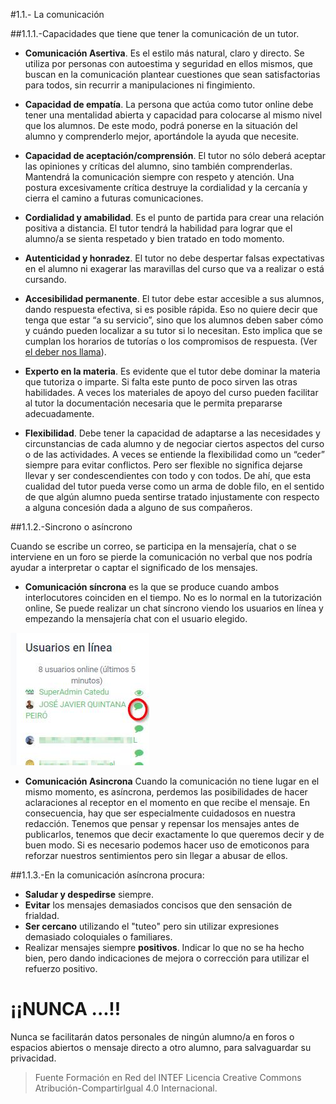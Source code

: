 #1.1.- La comunicación

##1.1.1.-Capacidades que tiene que tener la comunicación de un tutor.

 * **Comunicación Asertiva**. Es el estilo más natural, claro y directo. Se utiliza por personas con autoestima y seguridad en ellos mismos, que buscan en la comunicación plantear cuestiones que sean satisfactorias para todos, sin recurrir a manipulaciones ni fingimiento.

 * **Capacidad de empatía**. La persona que actúa como tutor online debe tener una mentalidad abierta y capacidad para colocarse al mismo nivel que los alumnos. De este modo, podrá ponerse en la situación del alumno y comprenderlo mejor, aportándole la ayuda que necesite.

 * **Capacidad de aceptación/comprensión**. El tutor no sólo deberá aceptar las opiniones y críticas del alumno, sino también comprenderlas. Mantendrá la comunicación siempre con respeto y atención. Una postura excesivamente crítica destruye la cordialidad y la cercanía y cierra el camino a futuras comunicaciones.

 * **Cordialidad y amabilidad**. Es el punto de partida para crear una relación positiva a distancia. El tutor tendrá la habilidad para lograr que el alumno/a se sienta respetado y bien tratado en todo momento.

 * **Autenticidad y honradez**. El tutor no debe despertar falsas expectativas en el alumno ni exagerar las maravillas del curso que va a realizar o está cursando.

 * **Accesibilidad permanente**. El tutor debe estar accesible a sus alumnos, dando respuesta efectiva, si es posible rápida. Eso no quiere decir que tenga que estar “a su servicio”, sino que los alumnos deben saber cómo y cuándo pueden localizar a su tutor si lo necesitan. Esto implica que se cumplan los horarios de tutorías o los compromisos de respuesta. (Ver [el deber nos llama](/index2.md)).

 * **Experto en la materia**. Es evidente que el tutor debe dominar la materia que tutoriza o imparte. Si falta este punto de poco sirven las otras habilidades. A veces los materiales de apoyo del curso pueden facilitar al tutor la documentación necesaria que le permita prepararse adecuadamente.

 * **Flexibilidad**. Debe tener la capacidad de adaptarse a las necesidades y circunstancias de cada alumno y de negociar ciertos aspectos del curso o de las actividades. A veces se entiende la flexibilidad como un “ceder” siempre para evitar conflictos. Pero ser flexible no significa dejarse llevar y ser condescendientes con todo y con todos. De ahí, que esta cualidad del tutor pueda verse como un arma de doble filo, en el sentido de que algún alumno pueda sentirse tratado injustamente con respecto a alguna concesión dada a alguno de sus compañeros. 

##1.1.2.-Sincrono o asíncrono

Cuando se escribe un correo, se participa en la mensajería, chat o se interviene en un foro se pierde la comunicación no verbal que nos podría ayudar a interpretar o captar el significado de los mensajes.

 * **Comunicación síncrona** es la que se produce cuando ambos interlocutores coinciden en el tiempo. No es lo normal en la tutorización online, Se puede realizar un chat síncrono viendo los usuarios en línea y empezando la mensajería chat con el usuario elegido.
    
![](/assets/chat.jpg) 
    
 * **Comunicación Asincrona** Cuando la comunicación no tiene lugar en el mismo momento, es asíncrona, perdemos las posibilidades de hacer aclaraciones al receptor en el momento en que recibe el mensaje. En consecuencia, hay que ser especialmente cuidadosos en nuestra redacción. Tenemos que pensar y repensar los mensajes antes de publicarlos, tenemos que decir exactamente lo que queremos decir y de buen modo. Si es necesario podemos hacer uso de emoticonos para reforzar nuestros sentimientos pero sin llegar a abusar de ellos. 
    
##1.1.3.-En la comunicación asíncrona procura:

 * **Saludar y despedirse** siempre.
 * **Evitar** los mensajes demasiados concisos que den sensación de frialdad.
 * **Ser cercano** utilizando el "tuteo" pero sin utilizar expresiones demasiado coloquiales o familiares.
 * Realizar mensajes siempre **positivos**. Indicar lo que no se ha hecho bien, pero dando indicaciones de mejora o corrección para utilizar el refuerzo positivo.

# ¡¡NUNCA ...!!
Nunca se facilitarán datos personales de ningún alumno/a en foros o espacios abiertos o mensaje directo a otro alumno, para salvaguardar su privacidad.
    

>Fuente Formación en Red del INTEF
Licencia Creative Commons Atribución-CompartirIgual 4.0 Internacional.